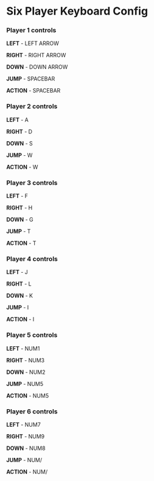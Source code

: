 # Six Player Keyboard Config

### Player 1 controls
**LEFT** - LEFT ARROW

**RIGHT** - RIGHT ARROW

**DOWN** - DOWN ARROW

**JUMP** - SPACEBAR

**ACTION** - SPACEBAR

### Player 2 controls
**LEFT** - A

**RIGHT** - D

**DOWN** - S

**JUMP** - W

**ACTION** - W

### Player 3 controls
**LEFT** - F

**RIGHT** - H

**DOWN** - G

**JUMP** - T

**ACTION** - T


### Player 4 controls
**LEFT** - J

**RIGHT** - L

**DOWN** - K

**JUMP** - I

**ACTION** - I


### Player 5 controls
**LEFT** - NUM1

**RIGHT** - NUM3

**DOWN** - NUM2

**JUMP** - NUM5

**ACTION** - NUM5


### Player 6 controls
**LEFT** - NUM7

**RIGHT** - NUM9

**DOWN** - NUM8

**JUMP** - NUM/

**ACTION** - NUM/
